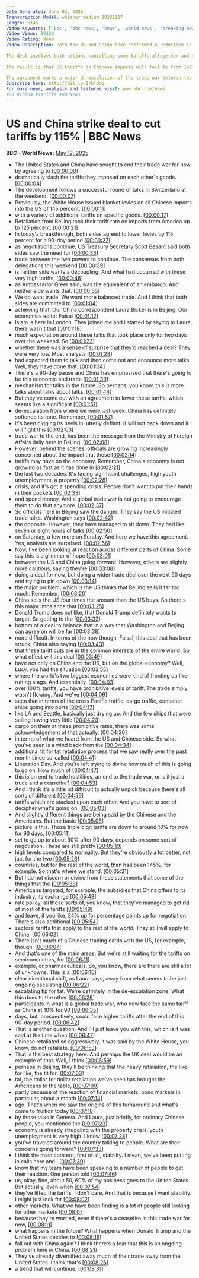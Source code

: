 ```yaml
---
Date Generated: June 02, 2025
Transcription Model: whisper medium 20231117
Length: 514s
Video Keywords: ['bbc', 'bbc news', 'news', 'world news', 'breaking news', 'us news', 'world', 'america', 'usa', 'usa news', 'india news']
Video Views: 99139
Video Rating: None
Video Description: Both the US and China have confirmed a reduction in the tariffs they imposed on each other following the initial escalation by President Donald Trump earlier this year.
 
The deal involves both nations cancelling some tariffs altogether and suspending others for 90 days, by 14 May.
 
The result is that US tariffs on Chinese imports will fall to from 145% to 30%, while Chinese tariffs on some US imports will fall from 125% to 10%.
 
The agreement marks a major de-escalation of the trade war between the world's two biggest economies.
Subscribe here: http://bit.ly/1rbfUog
For more news, analysis and features visit: www.bbc.com/news 
#US #China #Tariffs #BBCNews
---
```


# US and China strike deal to cut tariffs by 115% | BBC News
**BBC - World News:** [May 12, 2025](https://www.youtube.com/watch?v=uWKDvBG-UCE)
*  The United States and China have sought to end their trade war for now by agreeing to [[00:00:00](https://www.youtube.com/watch?v=uWKDvBG-UCE&t=0.0s)]
*  dramatically slash the tariffs they imposed on each other's goods. [[00:00:04](https://www.youtube.com/watch?v=uWKDvBG-UCE&t=4.08s)]
*  The development follows a successful round of talks in Switzerland at the weekend. [[00:00:07](https://www.youtube.com/watch?v=uWKDvBG-UCE&t=7.44s)]
*  Previously, the White House issued blanket levies on all Chinese imports into the US of 145 percent, [[00:00:11](https://www.youtube.com/watch?v=uWKDvBG-UCE&t=11.6s)]
*  with a variety of additional tariffs on specific goods. [[00:00:17](https://www.youtube.com/watch?v=uWKDvBG-UCE&t=17.52s)]
*  Retaliation from Beijing took their tariff rate on imports from America up to 125 percent. [[00:00:21](https://www.youtube.com/watch?v=uWKDvBG-UCE&t=21.04s)]
*  In today's breakthrough, both sides agreed to lower levies by 115 percent for a 90-day period [[00:00:27](https://www.youtube.com/watch?v=uWKDvBG-UCE&t=27.6s)]
*  as negotiations continue. US Treasury Secretary Scott Besant said both sides saw the need for [[00:00:33](https://www.youtube.com/watch?v=uWKDvBG-UCE&t=33.6s)]
*  trade between the two powers to continue. The consensus from both delegations this weekend [[00:00:39](https://www.youtube.com/watch?v=uWKDvBG-UCE&t=39.28s)]
*  is neither side wants a decoupling. And what had occurred with these very high tariffs, [[00:00:46](https://www.youtube.com/watch?v=uWKDvBG-UCE&t=46.32s)]
*  as Ambassador Greer said, was the equivalent of an embargo. And neither side wants that. [[00:00:55](https://www.youtube.com/watch?v=uWKDvBG-UCE&t=55.84s)]
*  We do want trade. We want more balanced trade. And I think that both sides are committed to [[00:01:04](https://www.youtube.com/watch?v=uWKDvBG-UCE&t=64.08s)]
*  achieving that. Our China correspondent Laura Bicker is in Beijing. Our economics editor Faisal [[00:01:12](https://www.youtube.com/watch?v=uWKDvBG-UCE&t=72.0s)]
*  Islam is here in London. They joined me and I started by saying to Laura, there wasn't that [[00:01:18](https://www.youtube.com/watch?v=uWKDvBG-UCE&t=78.0s)]
*  much expectation around these talks that took place only for two days over the weekend. So [[00:01:23](https://www.youtube.com/watch?v=uWKDvBG-UCE&t=83.76s)]
*  whether there was a sense of surprise that they'd reached a deal? They were very low. Most analysts [[00:01:28](https://www.youtube.com/watch?v=uWKDvBG-UCE&t=88.16000000000001s)]
*  had expected them to talk and then come out and announce more talks. Well, they have done that. [[00:01:34](https://www.youtube.com/watch?v=uWKDvBG-UCE&t=94.4s)]
*  There's a 90-day pause and China has emphasised that there's going to be this economic and trade [[00:01:39](https://www.youtube.com/watch?v=uWKDvBG-UCE&t=99.12s)]
*  mechanism for talks in the future. So perhaps, you know, this is more talks about talks about talks. [[00:01:44](https://www.youtube.com/watch?v=uWKDvBG-UCE&t=104.0s)]
*  But they've come out with an agreement to lower these tariffs, which seems like a significant [[00:01:51](https://www.youtube.com/watch?v=uWKDvBG-UCE&t=111.12s)]
*  de-escalation from where we were last week. China has definitely softened its tone. Remember, [[00:01:57](https://www.youtube.com/watch?v=uWKDvBG-UCE&t=117.28s)]
*  it's been digging its heels in, utterly defiant. It will not back down and it will fight this [[00:02:03](https://www.youtube.com/watch?v=uWKDvBG-UCE&t=123.12s)]
*  trade war to the end, has been the message from the Ministry of Foreign Affairs daily here in Beijing. [[00:02:08](https://www.youtube.com/watch?v=uWKDvBG-UCE&t=128.32s)]
*  However, behind the scenes, officials are growing increasingly concerned about the impact that these [[00:02:14](https://www.youtube.com/watch?v=uWKDvBG-UCE&t=134.72s)]
*  tariffs may have on the economy. Remember, China's economy is not growing as fast as it has done in [[00:02:21](https://www.youtube.com/watch?v=uWKDvBG-UCE&t=141.52s)]
*  the last two decades. It's facing significant challenges, high youth unemployment, a property [[00:02:28](https://www.youtube.com/watch?v=uWKDvBG-UCE&t=148.24s)]
*  crisis, and it's got a spending crisis. People don't want to put their hands in their pockets [[00:02:33](https://www.youtube.com/watch?v=uWKDvBG-UCE&t=153.28s)]
*  and spend money. And a global trade war is not going to encourage them to do that anymore. [[00:02:37](https://www.youtube.com/watch?v=uWKDvBG-UCE&t=157.76s)]
*  So officials here in Beijing saw the danger. They say the US initiated trade talks. Washington says [[00:02:42](https://www.youtube.com/watch?v=uWKDvBG-UCE&t=162.56s)]
*  the opposite. However, they have managed to sit down. They had like seven or eight hours of talks [[00:02:50](https://www.youtube.com/watch?v=uWKDvBG-UCE&t=170.4s)]
*  on Saturday, a few more on Sunday. And here we have this agreement. Yes, analysts are surprised. [[00:02:56](https://www.youtube.com/watch?v=uWKDvBG-UCE&t=176.0s)]
*  Now, I've been looking at reaction across different parts of China. Some say this is a glimmer of hope [[00:03:01](https://www.youtube.com/watch?v=uWKDvBG-UCE&t=181.76s)]
*  between the US and China going forward. However, others are slightly more cautious, saying they're [[00:03:08](https://www.youtube.com/watch?v=uWKDvBG-UCE&t=188.16s)]
*  doing a deal for now, but doing a wider trade deal over the next 90 days and trying to pin down [[00:03:14](https://www.youtube.com/watch?v=uWKDvBG-UCE&t=194.48s)]
*  the major problem, which is the US thinks that Beijing sells it far too much. Remember, [[00:03:20](https://www.youtube.com/watch?v=uWKDvBG-UCE&t=200.72s)]
*  China sells the US four times the amount than the US buys. So there's this major imbalance that [[00:03:25](https://www.youtube.com/watch?v=uWKDvBG-UCE&t=205.84s)]
*  Donald Trump does not like, that Donald Trump definitely wants to target. So getting to the [[00:03:32](https://www.youtube.com/watch?v=uWKDvBG-UCE&t=212.8s)]
*  bottom of a deal to balance that in a way that Washington and Beijing can agree on will be far [[00:03:38](https://www.youtube.com/watch?v=uWKDvBG-UCE&t=218.8s)]
*  more difficult. In terms of the now though, Faisal, this deal that has been struck, China also saying [[00:03:43](https://www.youtube.com/watch?v=uWKDvBG-UCE&t=223.92000000000002s)]
*  that these tariff cuts are in the common interests of the entire world. So what effect will this deal [[00:03:49](https://www.youtube.com/watch?v=uWKDvBG-UCE&t=229.20000000000002s)]
*  have not only on China and the US, but on the global economy? Well, Lucy, you had the situation [[00:03:55](https://www.youtube.com/watch?v=uWKDvBG-UCE&t=235.84s)]
*  where the world's two biggest economies were kind of fronting up like rutting stags. And essentially, [[00:04:03](https://www.youtube.com/watch?v=uWKDvBG-UCE&t=243.20000000000002s)]
*  over 100% tariffs, you have prohibitive levels of tariff. The trade simply wasn't flowing. And we've [[00:04:09](https://www.youtube.com/watch?v=uWKDvBG-UCE&t=249.52s)]
*  seen that in terms of the cross Pacific traffic, cargo traffic, container ships going into ports [[00:04:17](https://www.youtube.com/watch?v=uWKDvBG-UCE&t=257.28000000000003s)]
*  like LA and Seattle, basically just drying up. And the few ships that were sailing having very little [[00:04:23](https://www.youtube.com/watch?v=uWKDvBG-UCE&t=263.52s)]
*  cargo on them at these prohibitive rates, there was some acknowledgement of that actually, [[00:04:30](https://www.youtube.com/watch?v=uWKDvBG-UCE&t=270.08s)]
*  in terms of what we heard from the US and Chinese side. So what you've seen is a wind back from the [[00:04:34](https://www.youtube.com/watch?v=uWKDvBG-UCE&t=274.47999999999996s)]
*  additional tit for tat retaliation process that we saw really over the past month since so-called [[00:04:41](https://www.youtube.com/watch?v=uWKDvBG-UCE&t=281.76s)]
*  Liberation Day. And you're left trying to divine how much of this is going to go on. How much of [[00:04:47](https://www.youtube.com/watch?v=uWKDvBG-UCE&t=287.44s)]
*  this is an end to trade hostilities, an end to the trade war, or is it just a truce and a ceasefire? [[00:04:53](https://www.youtube.com/watch?v=uWKDvBG-UCE&t=293.2s)]
*  And I think it's a little bit difficult to actually unpick because there's all sorts of different [[00:04:59](https://www.youtube.com/watch?v=uWKDvBG-UCE&t=299.2s)]
*  tariffs which are stacked upon each other. And you have to sort of decipher what's going on. [[00:05:03](https://www.youtube.com/watch?v=uWKDvBG-UCE&t=303.44s)]
*  And slightly different things are being said by the Chinese and the Americans. But the basic [[00:05:08](https://www.youtube.com/watch?v=uWKDvBG-UCE&t=308.0s)]
*  picture is this. Those triple digit tariffs are down to around 10% for now for 90 days, [[00:05:11](https://www.youtube.com/watch?v=uWKDvBG-UCE&t=311.44s)]
*  set to go up to about 30% after 90 days, depends on some sort of negotiation. These are still pretty [[00:05:19](https://www.youtube.com/watch?v=uWKDvBG-UCE&t=319.44s)]
*  high levels compared to normality. But they're obviously a lot better, not just for the two [[00:05:26](https://www.youtube.com/watch?v=uWKDvBG-UCE&t=326.32s)]
*  countries, but for the rest of the world, than had been 145%, for example. So that's where we stand. [[00:05:31](https://www.youtube.com/watch?v=uWKDvBG-UCE&t=331.92s)]
*  But I do not discern or divine from these statements that some of the things that the [[00:05:38](https://www.youtube.com/watch?v=uWKDvBG-UCE&t=338.15999999999997s)]
*  Americans targeted, for example, the subsidies that China offers to its industry, its exchange [[00:05:43](https://www.youtube.com/watch?v=uWKDvBG-UCE&t=343.6s)]
*  rate policy, all these sorts of, you know, that they've managed to get rid of most of the tariffs [[00:05:49](https://www.youtube.com/watch?v=uWKDvBG-UCE&t=349.2s)]
*  and leave, if you like, 24% up for percentage points up for negotiation. There's also additional [[00:05:54](https://www.youtube.com/watch?v=uWKDvBG-UCE&t=354.96s)]
*  sectoral tariffs that apply to the rest of the world. They still will apply to China. [[00:06:02](https://www.youtube.com/watch?v=uWKDvBG-UCE&t=362.56s)]
*  There isn't much of a Chinese trading cards with the US, for example, though. [[00:06:07](https://www.youtube.com/watch?v=uWKDvBG-UCE&t=367.28s)]
*  And that's one of the main areas. But we're still waiting for the tariffs on semiconductors, for [[00:06:11](https://www.youtube.com/watch?v=uWKDvBG-UCE&t=371.28s)]
*  example, or pharmaceuticals. So, you know, there are there are still a lot of unknowns. This is a [[00:06:16](https://www.youtube.com/watch?v=uWKDvBG-UCE&t=376.16s)]
*  clear directional shift, as Laura says, away from what seems to be just ongoing escalating [[00:06:22](https://www.youtube.com/watch?v=uWKDvBG-UCE&t=382.16s)]
*  escalating tip for tat. We're definitely in the de-escalation zone. What this does to the other [[00:06:29](https://www.youtube.com/watch?v=uWKDvBG-UCE&t=389.36s)]
*  participants in what is a global trade war, who now face the same tariff as China at 10% for 90 [[00:06:35](https://www.youtube.com/watch?v=uWKDvBG-UCE&t=395.52000000000004s)]
*  days, but, prospectively, could face higher tariffs after the end of this 90-day period. [[00:06:42](https://www.youtube.com/watch?v=uWKDvBG-UCE&t=402.8s)]
*  That is another question. And I'll just leave you with this, which is it was said at the time when [[00:06:47](https://www.youtube.com/watch?v=uWKDvBG-UCE&t=407.92s)]
*  Chinese retaliated so aggressively, it was said by the White House, you know, do not retaliate. [[00:06:53](https://www.youtube.com/watch?v=uWKDvBG-UCE&t=413.2s)]
*  That is the best strategy here. And perhaps the UK deal would be an example of that. Well, I think [[00:06:59](https://www.youtube.com/watch?v=uWKDvBG-UCE&t=419.28000000000003s)]
*  perhaps in Beijing, they'll be thinking that the heavy retaliation, the like for like, the tit for [[00:07:03](https://www.youtube.com/watch?v=uWKDvBG-UCE&t=423.68s)]
*  tat, the dollar for dollar retaliation we've seen has brought the Americans to the table, [[00:07:09](https://www.youtube.com/watch?v=uWKDvBG-UCE&t=429.52s)]
*  partly because of the reaction of financial markets, bond markets in particular, about a month [[00:07:14](https://www.youtube.com/watch?v=uWKDvBG-UCE&t=434.08s)]
*  ago. That's when we saw the origins of this turnaround and what's come to fruition today [[00:07:18](https://www.youtube.com/watch?v=uWKDvBG-UCE&t=438.55999999999995s)]
*  by those talks in Geneva. And Laura, just briefly, for ordinary Chinese people, you mentioned the [[00:07:23](https://www.youtube.com/watch?v=uWKDvBG-UCE&t=443.67999999999995s)]
*  economy is already struggling with the property crisis, youth unemployment is very high. I know [[00:07:28](https://www.youtube.com/watch?v=uWKDvBG-UCE&t=448.88s)]
*  you've traveled around the country talking to people. What are their concerns going forward? [[00:07:33](https://www.youtube.com/watch?v=uWKDvBG-UCE&t=453.28s)]
*  I think the main concern, first of all, stability. I mean, we've been putting in calls here and I [[00:07:39](https://www.youtube.com/watch?v=uWKDvBG-UCE&t=459.2s)]
*  know that my team have been speaking to a number of people to get their reaction. One person told [[00:07:46](https://www.youtube.com/watch?v=uWKDvBG-UCE&t=466.71999999999997s)]
*  us, okay, fine, about 50, 60% of my business goes to the United States. But actually, even when [[00:07:54](https://www.youtube.com/watch?v=uWKDvBG-UCE&t=474.24s)]
*  they've lifted the tariffs, I don't care. And that is because I want stability. I might just look for [[00:08:02](https://www.youtube.com/watch?v=uWKDvBG-UCE&t=482.08s)]
*  other markets. What we have been finding is a lot of people still looking for other markets [[00:08:07](https://www.youtube.com/watch?v=uWKDvBG-UCE&t=487.04s)]
*  because they're worried, even if there's a ceasefire in this trade war for now, [[00:08:11](https://www.youtube.com/watch?v=uWKDvBG-UCE&t=491.84000000000003s)]
*  what happens in the future? What happens when Donald Trump and the United States decides to [[00:08:16](https://www.youtube.com/watch?v=uWKDvBG-UCE&t=496.32s)]
*  fall out with China again? I think there's a fear that this is an ongoing problem here in China. [[00:08:21](https://www.youtube.com/watch?v=uWKDvBG-UCE&t=501.76000000000005s)]
*  They've already diversified away much of their trade away from the United States. I think that's [[00:08:26](https://www.youtube.com/watch?v=uWKDvBG-UCE&t=506.48s)]
*  a trend that will continue. [[00:08:31](https://www.youtube.com/watch?v=uWKDvBG-UCE&t=511.52000000000004s)]
